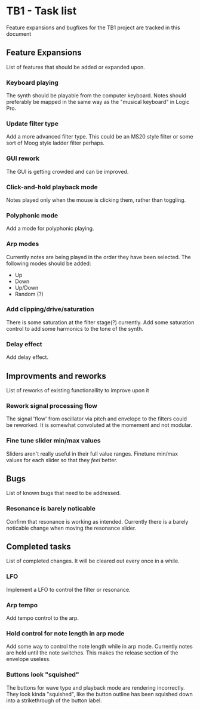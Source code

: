# TB1 - Task list
Feature expansions and bugfixes for the TB1 project are tracked in this document

## Feature Expansions
List of features that should be added or expanded upon.

### Keyboard playing
The synth should be playable from the computer keyboard. Notes should preferably be mapped in the same way as the "musical keyboard" in Logic Pro.

### Update filter type
Add a more advanced filter type. This could be an MS20 style filter or some sort of Moog style ladder filter perhaps.

### GUI rework
The GUI is getting crowded and can be improved.

### Click-and-hold playback mode
Notes played only when the mouse is clicking them, rather than toggling.

### Polyphonic mode
Add a mode for polyphonic playing.

### Arp modes
Currently notes are being played in the order they have been selected. The following modes should be added:
- Up
- Down
- Up/Down
- Random (?)

### Add clipping/drive/saturation
There is some saturation at the filter stage(?) currently. Add some saturation control to add some harmonics to the tone of the synth.

### Delay effect
Add delay effect.

## Improvments and reworks
List of reworks of existing functionallity to improve upon it

### Rework signal processing flow
The signal 'flow' from oscillator via pitch and envelope to the filters could be reworked.
It is somewhat convoluted at the momement and not modular.

### Fine tune slider min/max values
Sliders aren't really useful in their full value ranges. Finetune min/max values for each slider so that they *feel* better.

## Bugs
List of known bugs that need to be addressed.

### Resonance is barely noticable
Confirm that resonance is working as intended. Currently there is a barely noticable change when moving the resonance slider.

## Completed tasks
List of completed changes. It will be cleared out every once in a while.

### LFO
Implement a LFO to control the filter or resonance.

### Arp tempo
Add tempo control to the arp.

### Hold control for note length in arp mode
Add some way to control the note length while in arp mode. Currently notes are held until the note switches.
This makes the release section of the envelope useless.

### Buttons look "squished"
The buttons for wave type and playback mode are rendering incorrectly. They look kinda "squished", like the button outline has been squished down into a strikethrough of the button label.

